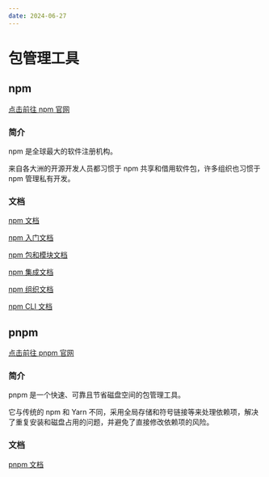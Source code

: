 ```yaml
---
date: 2024-06-27
---
```


# 包管理工具

## npm

[点击前往 npm 官网][npm]

### 简介

npm 是全球最大的软件注册机构。

来自各大洲的开源开发人员都习惯于 npm 共享和借用软件包，许多组织也习惯于 npm 管理私有开发。

### 文档

[npm 文档][npm 文档]

[npm 入门文档][npm 入门文档]

[npm 包和模块文档][npm 包和模块文档]

[npm 集成文档][npm 集成文档]

[npm 组织文档][npm 组织文档]

[npm CLI 文档][npm CLI 文档]

## pnpm

[点击前往 pnpm 官网][pnpm]

### 简介

pnpm 是一个快速、可靠且节省磁盘空间的包管理工具。

它与传统的 npm 和 Yarn 不同，采用全局存储和符号链接等来处理依赖项，解决了重复安装和磁盘占用的问题，并避免了直接修改依赖项的风险。

### 文档

[pnpm 文档][pnpm 文档]

[npm]: https://www.npmjs.com/
[npm 文档]: https://docs.npmjs.com/
[npm 入门文档]: https://docs.npmjs.com/getting-started
[npm 包和模块文档]: https://docs.npmjs.com/packages-and-modules
[npm 集成文档]: https://docs.npmjs.com/integrations
[npm 组织文档]: https://docs.npmjs.com/organizations
[npm CLI 文档]: https://docs.npmjs.com/cli/

[pnpm]: https://pnpm.io/zh/
[pnpm 文档]: https://pnpm.io/zh/motivation
